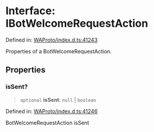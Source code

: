 # Interface: IBotWelcomeRequestAction

Defined in: [WAProto/index.d.ts:41243](https://github.com/Fokusdotid/Baileys/blob/039f28db78950e3bac7c407f144ea390dcdf207d/WAProto/index.d.ts#L41243)

Properties of a BotWelcomeRequestAction.

## Properties

### isSent?

> `optional` **isSent**: `null` \| `boolean`

Defined in: [WAProto/index.d.ts:41246](https://github.com/Fokusdotid/Baileys/blob/039f28db78950e3bac7c407f144ea390dcdf207d/WAProto/index.d.ts#L41246)

BotWelcomeRequestAction isSent
